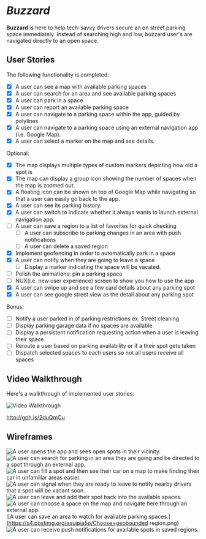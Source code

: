 # *Buzzard*

**Buzzard** is here to help tech-savvy drivers secure an on street parking space immediately. Instead of searching high and low, buzzard user's are navigated directly to an open space.

## User Stories

The following functionality is completed:

* [x] A user can see a map with available parking spaces
* [x] A user can search for an area and see available parking spaces
* [x] A user can park in a space
* [x] A user can report an available parking space
* [x] A user can navigate to a parking space within the app, guided by polylines
* [x] A user can navigate to a parking space using an external navigation app (i.e. Google Map).
* [x] A user can select a marker on the map and see details.

Optional:
* [x] The map displays multiple types of custom markers depicting how old a spot is
* [x] The map can display a group icon showing the number of spaces when the map is zoomed out.
* [x] A floating icon can be shown on top of Google Map while navigating so that a user can easily go back to the app.
* [x] A user can see its parking history.
* [x] A user can switch to indicate whether it always wants to launch external navigation app.
* [ ] A user can save a region to a list of favorites for quick checking
  * [ ] A user can subscribe to parking changes in an area with push notifications
  * [ ] A user can delete a saved region
* [x] Implement geofencing in order to automatically park in a space
* [x] A user can notify when they are going to leave a space
  * [ ] Display a marker indicating the space will be vacated.
* [ ] Polish the animations: pin a parking space
* [ ] NUX(i.e. new user experience) screen to show you how to use the app
* [x] A user can swipe up and see a few card details about any parking spot
* [x] A user can see google street view as the detail about any parking spot

Bonus:
* [ ] Notify a user parked in of parking restrictions ex. Street cleaning
* [ ] Display parking garage data if no spaces are available
* [ ] Display a persistent notification requesting action when a user is leaving their space
* [ ] Reroute a user based on parking availability or if a their spot gets taken
* [ ] Dispatch selected spaces to each users so not all users receive all spaces

## Video Walkthrough

Here's a walkthrough of implemented user stories:

<img src='http://i.giphy.com/l0HlDV9ILQpWweZz2.gif' title='Video Walkthrough' width='' alt='Video Walkthrough' />


http://gph.is/2duQmCu

## Wireframes
![A user opens the app and sees open spots in their vicinity.](https://s4.postimg.org/8e2o52twt/OpeningScreen.png)
![A user can search for parking in an area they are going and be directed to a spot through an external app.](https://s4.postimg.org/7r3rfjx0t/Search+Screen.png)
![A user can fill a spot and then see their car on a map to make finding their car in unfamiliar areas easier.](https://s4.postimg.org/3tghq5a7h/Park+Now.png)
![A user can signal when they are ready to leave to notify nearby drivers that a spot will be vacant soon.](https://s4.postimg.org/enxxs2tbh/Car+Parked.png)
![A user can leave and add their spot back into the available spaces.](https://s4.postimg.org/tvdxcfl65/Car+leaving.png)
![A user can choose a space on the map and navigate here through an external app.](https://s4.postimg.org/bb1pazkx9/navhere.png)
![A user can save an area to watch for available parking spaces.](https://s4.postimg.org/asujpia5p/Choose+geobounded region.png)
![A user can receive push notifications for available spots in saved regions.](https://s4.postimg.org/ia3r4pzot/Notifications.png)
